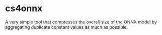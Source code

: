 # cs4onnx
A very simple tool that compresses the overall size of the ONNX model by aggregating duplicate constant values as much as possible.
